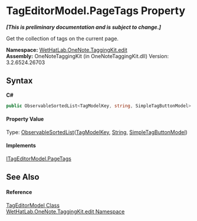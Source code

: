 # TagEditorModel.PageTags Property 
 _**\[This is preliminary documentation and is subject to change.\]**_

Get the collection of tags on the current page.

**Namespace:**&nbsp;<a href="60ca3730-00cd-fce3-4009-523f3952fd9e">WetHatLab.OneNote.TaggingKit.edit</a><br />**Assembly:**&nbsp;OneNoteTaggingKit (in OneNoteTaggingKit.dll) Version: 3.2.6524.26703

## Syntax

**C#**<br />
``` C#
public ObservableSortedList<TagModelKey, string, SimpleTagButtonModel> PageTags { get; }
```


#### Property Value
Type: <a href="89870249-f56d-ac32-0b8d-d26e5712ecac">ObservableSortedList</a>(<a href="3f27eb3e-174d-da80-683c-25f58841f408">TagModelKey</a>, <a href="http://msdn2.microsoft.com/en-us/library/s1wwdcbf" target="_blank">String</a>, <a href="270c4707-489f-5ccb-888d-fffc769b4d26">SimpleTagButtonModel</a>)

#### Implements
<a href="9859b223-9bf8-1a57-f578-e8b01c078dbf">ITagEditorModel.PageTags</a><br />

## See Also


#### Reference
<a href="d0783a73-0ba1-b750-13e8-e19b790c09dd">TagEditorModel Class</a><br /><a href="60ca3730-00cd-fce3-4009-523f3952fd9e">WetHatLab.OneNote.TaggingKit.edit Namespace</a><br />